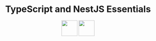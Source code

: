 <div align="center">
   <h1 align="center"><b>TypeScript and NestJS Essentials</b></h1>
   <p align="center">
      <link rel="stylesheet" href="https://cdn.jsdelivr.net/gh/devicons/devicon@latest/devicon.min.css">
      <img src="https://cdn.jsdelivr.net/gh/devicons/devicon@latest/icons/typescript/typescript-original.svg" width="50" height="50"/>
      <img src="https://cdn.jsdelivr.net/gh/devicons/devicon@latest/icons/nestjs/nestjs-original.svg" width="50" height="50"/>
   </p>
</div>
